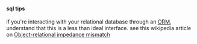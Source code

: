 #### sql tips

if you're interacting with your relational database through an [ORM](https://en.wikipedia.org/wiki/Object-relational_mapping), understand that this is a less than ideal interface.  see this wikipedia article on [Object-relational impedance mismatch](https://en.wikipedia.org/wiki/Object-relational_impedance_mismatch)
